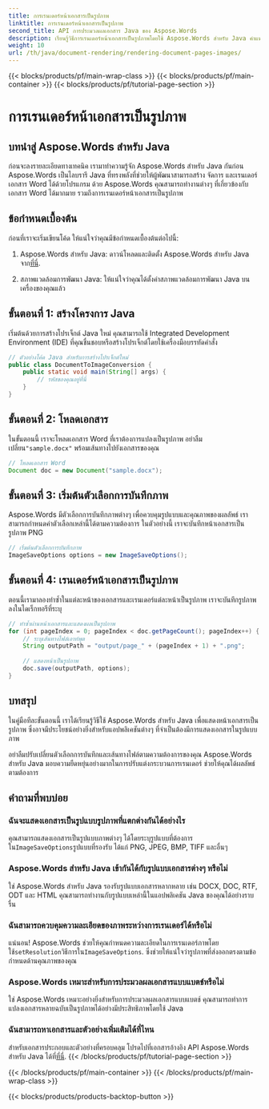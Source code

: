 ```yaml
---
title: การเรนเดอร์หน้าเอกสารเป็นรูปภาพ
linktitle: การเรนเดอร์หน้าเอกสารเป็นรูปภาพ
second_title: API การประมวลผลเอกสาร Java ของ Aspose.Words
description: เรียนรู้วิธีการเรนเดอร์หน้าเอกสารเป็นรูปภาพโดยใช้ Aspose.Words สำหรับ Java คำแนะนำทีละขั้นตอนพร้อมตัวอย่างโค้ดสำหรับการแปลงเอกสารอย่างมีประสิทธิภาพ
weight: 10
url: /th/java/document-rendering/rendering-document-pages-images/
---
```


{{< blocks/products/pf/main-wrap-class >}}
{{< blocks/products/pf/main-container >}}
{{< blocks/products/pf/tutorial-page-section >}}

# การเรนเดอร์หน้าเอกสารเป็นรูปภาพ


## บทนำสู่ Aspose.Words สำหรับ Java

ก่อนจะลงรายละเอียดทางเทคนิค เรามาทำความรู้จัก Aspose.Words สำหรับ Java กันก่อน Aspose.Words เป็นไลบรารี Java ที่ทรงพลังที่ช่วยให้ผู้พัฒนาสามารถสร้าง จัดการ และเรนเดอร์เอกสาร Word ได้ด้วยโปรแกรม ด้วย Aspose.Words คุณสามารถทำงานต่างๆ ที่เกี่ยวข้องกับเอกสาร Word ได้มากมาย รวมถึงการเรนเดอร์หน้าเอกสารเป็นรูปภาพ

## ข้อกำหนดเบื้องต้น

ก่อนที่เราจะเริ่มเขียนโค้ด ให้แน่ใจว่าคุณมีข้อกำหนดเบื้องต้นต่อไปนี้:

1.  Aspose.Words สำหรับ Java: ดาวน์โหลดและติดตั้ง Aspose.Words สำหรับ Java จาก[ที่นี่](https://releases.aspose.com/words/java/).

2. สภาพแวดล้อมการพัฒนา Java: ให้แน่ใจว่าคุณได้ตั้งค่าสภาพแวดล้อมการพัฒนา Java บนเครื่องของคุณแล้ว

## ขั้นตอนที่ 1: สร้างโครงการ Java

เริ่มต้นด้วยการสร้างโปรเจ็กต์ Java ใหม่ คุณสามารถใช้ Integrated Development Environment (IDE) ที่คุณชื่นชอบหรือสร้างโปรเจ็กต์โดยใช้เครื่องมือบรรทัดคำสั่ง

```java
// ตัวอย่างโค้ด Java สำหรับการสร้างโปรเจ็กต์ใหม่
public class DocumentToImageConversion {
    public static void main(String[] args) {
        // รหัสของคุณอยู่ที่นี่
    }
}
```

## ขั้นตอนที่ 2: โหลดเอกสาร

ในขั้นตอนนี้ เราจะโหลดเอกสาร Word ที่เราต้องการแปลงเป็นรูปภาพ อย่าลืมเปลี่ยน`"sample.docx"` พร้อมเส้นทางไปยังเอกสารของคุณ

```java
// โหลดเอกสาร Word
Document doc = new Document("sample.docx");
```

## ขั้นตอนที่ 3: เริ่มต้นตัวเลือกการบันทึกภาพ

Aspose.Words มีตัวเลือกการบันทึกภาพต่างๆ เพื่อควบคุมรูปแบบและคุณภาพของผลลัพธ์ เราสามารถกำหนดค่าตัวเลือกเหล่านี้ได้ตามความต้องการ ในตัวอย่างนี้ เราจะบันทึกหน้าเอกสารเป็นรูปภาพ PNG

```java
// เริ่มต้นตัวเลือกการบันทึกภาพ
ImageSaveOptions options = new ImageSaveOptions();
```

## ขั้นตอนที่ 4: เรนเดอร์หน้าเอกสารเป็นรูปภาพ

ตอนนี้เรามาลองทำซ้ำในแต่ละหน้าของเอกสารและเรนเดอร์แต่ละหน้าเป็นรูปภาพ เราจะบันทึกรูปภาพลงในไดเร็กทอรีที่ระบุ

```java
// ทำซ้ำผ่านหน้าเอกสารและแสดงผลเป็นรูปภาพ
for (int pageIndex = 0; pageIndex < doc.getPageCount(); pageIndex++) {
    // ระบุเส้นทางไฟล์เอาท์พุต
    String outputPath = "output/page_" + (pageIndex + 1) + ".png";
    
    // แสดงหน้าเป็นรูปภาพ
    doc.save(outputPath, options);
}
```

## บทสรุป

ในคู่มือทีละขั้นตอนนี้ เราได้เรียนรู้วิธีใช้ Aspose.Words สำหรับ Java เพื่อแสดงหน้าเอกสารเป็นรูปภาพ ซึ่งอาจมีประโยชน์อย่างยิ่งสำหรับแอปพลิเคชันต่างๆ ที่จำเป็นต้องมีการแสดงเอกสารในรูปแบบภาพ

อย่าลืมปรับเปลี่ยนตัวเลือกการบันทึกและเส้นทางไฟล์ตามความต้องการของคุณ Aspose.Words สำหรับ Java มอบความยืดหยุ่นอย่างมากในการปรับแต่งกระบวนการเรนเดอร์ ช่วยให้คุณได้ผลลัพธ์ตามต้องการ

## คำถามที่พบบ่อย

### ฉันจะแสดงเอกสารเป็นรูปแบบรูปภาพที่แตกต่างกันได้อย่างไร

 คุณสามารถแสดงเอกสารเป็นรูปแบบภาพต่างๆ ได้โดยระบุรูปแบบที่ต้องการใน`ImageSaveOptions`รูปแบบที่รองรับ ได้แก่ PNG, JPEG, BMP, TIFF และอื่นๆ

### Aspose.Words สำหรับ Java เข้ากันได้กับรูปแบบเอกสารต่างๆ หรือไม่

ใช่ Aspose.Words สำหรับ Java รองรับรูปแบบเอกสารหลากหลาย เช่น DOCX, DOC, RTF, ODT และ HTML คุณสามารถทำงานกับรูปแบบเหล่านี้ในแอปพลิเคชัน Java ของคุณได้อย่างราบรื่น

### ฉันสามารถควบคุมความละเอียดของภาพระหว่างการเรนเดอร์ได้หรือไม่

 แน่นอน! Aspose.Words ช่วยให้คุณกำหนดความละเอียดในการเรนเดอร์ภาพโดยใช้`setResolution`วิธีการใน`ImageSaveOptions`. ซึ่งช่วยให้แน่ใจว่ารูปภาพที่ส่งออกตรงตามข้อกำหนดด้านคุณภาพของคุณ

### Aspose.Words เหมาะสำหรับการประมวลผลเอกสารแบบแบตช์หรือไม่

ใช่ Aspose.Words เหมาะอย่างยิ่งสำหรับการประมวลผลเอกสารแบบแบตช์ คุณสามารถทำการแปลงเอกสารหลายฉบับเป็นรูปภาพได้อย่างมีประสิทธิภาพโดยใช้ Java

### ฉันสามารถหาเอกสารและตัวอย่างเพิ่มเติมได้ที่ไหน

 สำหรับเอกสารประกอบและตัวอย่างที่ครอบคลุม โปรดไปที่เอกสารอ้างอิง API Aspose.Words สำหรับ Java ได้ที่[ที่นี่](https://reference.aspose.com/words/java/).
{{< /blocks/products/pf/tutorial-page-section >}}

{{< /blocks/products/pf/main-container >}}
{{< /blocks/products/pf/main-wrap-class >}}

{{< blocks/products/products-backtop-button >}}
